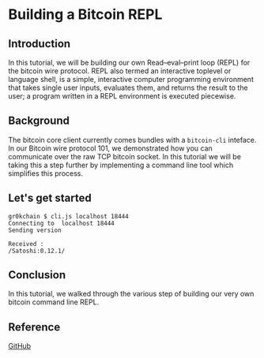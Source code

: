 #  Building a Bitcoin REPL

## Introduction

In this tutorial, we will be building our own Read–eval–print loop (REPL) for the bitcoin wire protocol. REPL also termed an interactive toplevel or language shell, is a simple, interactive computer programming environment that takes single user inputs, evaluates them, and returns the result to the user; a program written in a REPL environment is executed piecewise.

## Background

The bitcoin core client currently comes bundles with a `bitcoin-cli` inteface. In our Bitcoin wire protocol 101, we demonstrated how you can communicate over the raw TCP bitcoin socket. In this tutorial we will be taking this a step further by implementing a command line tool which simplifies this process. 

## Let's get started

```console
gr0kchain $ cli.js localhost 18444
Connecting to  localhost 18444
Sending version

Received : 
/Satoshi:0.12.1/
```


## Conclusion

In this tutorial, we walked through the various step of building our very own bitcoin command line REPL. 


## Reference

[GitHub](https://github.com/BitcoinDeveloperNetwork/bitcoin-repl)


